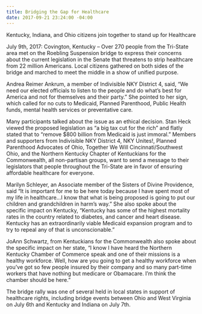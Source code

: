 ```yaml
---
title: Bridging the Gap for Healthcare
date: 2017-09-21 23:24:00 -04:00
---
```


Kentucky, Indiana, and Ohio citizens join together to stand up for Healthcare 

July 9th, 2017: Covington, Kentucky – Over 270 people from the Tri-State area met on the Roebling Suspension bridge to express their concerns about the current legislation in the Senate that threatens to strip healthcare from 22 million Americans. Local citizens gathered on both sides of the bridge and marched to meet the middle in a show of unified purpose.

Andrea Reimer Ankrum, a member of Indivisible NKY District 4, said, “We need our elected officials to listen to the people and do what’s best for America and not for themselves and their party.”  She pointed to her sign, which called for no cuts to Medicaid, Planned Parenthood, Public Health funds, mental health services or preventative care. 

Many participants talked about the issue as an ethical decision. Stan Heck viewed the proposed legislation as “a big tax cut for the rich” and flatly stated that to “remove $800 billion from Medicaid is just immoral.”
Members and supporters from Indivisible NKY District 4, NKY Unites!, Planned Parenthood Advocates of Ohio, Together We Will Cincinnati/Southwest Ohio, and the Northern Kentucky Chapter of Kentuckians for the Commonwealth, all non-partisan groups, want to send a message to their legislators that people throughout the Tri-State are in favor of ensuring affordable healthcare for everyone.

Marilyn Schleyer, an Associate member of the Sisters of Divine Providence, said “It is important for me to be here today because I have spent most of my life in healthcare...I know that what is being proposed is going to put our children and grandchildren in harm’s way.” She also spoke about the specific impact on Kentucky, “Kentucky has some of the highest mortality rates in the country related to diabetes, and cancer and heart disease. Kentucky has an extraordinarily viable Medicaid expansion program and to try to repeal any of that is unconscionable.”

JoAnn Schwartz, from Kentuckians for the Commonwealth also spoke about the specific impact on her state, “I know I have heard the Northern Kentucky Chamber of Commerce speak and one of their missions is a healthy workforce. Well, how are you going to get a healthy workforce when you’ve got so few people insured by their company and so many part-time workers that have nothing but medicare or Obamacare. I’m think the chamber should be here.” 

The bridge rally was one of several held in local states in support of healthcare rights, including bridge events between Ohio and West Virginia on July 6th and Kentucky and Indiana on July 7th.


